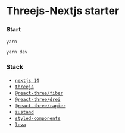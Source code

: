 # Threejs-Nextjs starter

### Start

```
yarn

yarn dev
```

### Stack
- [`nextjs 14`](https://nextjs.org/) 
- [`threejs`](https://github.com/mrdoob/three.js/) 
- [`@react-three/fiber`](https://github.com/pmndrs/react-three-fiber)
- [`@react-three/drei`](https://github.com/pmndrs/drei)
- [`@react-three/rapier`](https://github.com/pmndrs/react-three-rapier)
- [`zustand`](https://github.com/pmndrs/zustand)
- [`styled-components`](https://styled-components.com/)
- [`leva`](https://github.com/pmndrs/leva)